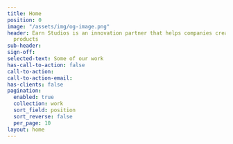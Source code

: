 ```yaml
---
title: Home
position: 0
image: "/assets/img/og-image.png"
header: Earn Studios is an innovation partner that helps companies create share-worthy
  products
sub-header: 
sign-off: 
selected-text: Some of our work
has-call-to-action: false
call-to-action: 
call-to-action-email: 
has-clients: false
pagination:
  enabled: true
  collection: work
  sort_field: position
  sort_reverse: false
  per_page: 10
layout: home
---
```


